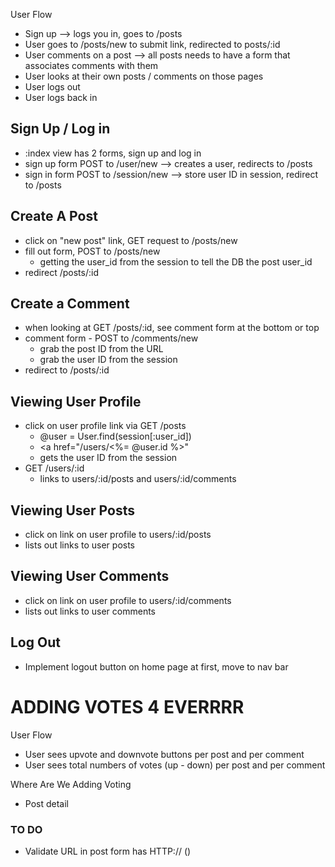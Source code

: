 User Flow
* Sign up --> logs you in, goes to /posts
* User goes to /posts/new to submit link, redirected to posts/:id 
* User comments on a post --> all posts needs to have a form that 
associates comments with them
* User looks at their own posts / comments on those pages
* User logs out
* User logs back in

## Sign Up / Log in
* :index view has 2 forms, sign up and log in
* sign up form POST to /user/new --> creates a user, redirects to /posts
* sign in form POST to /session/new --> store user ID in session, redirect to /posts

## Create A Post
* click on "new post" link, GET request to /posts/new
* fill out form, POST to /posts/new
  * getting the user_id from the session to tell the DB the post user_id
* redirect /posts/:id

## Create a Comment
* when looking at GET /posts/:id, see comment form at the bottom or top
* comment form - POST to /comments/new
  * grab the post ID from the URL
  * grab the user ID from the session
* redirect to /posts/:id

## Viewing User Profile
* click on user profile link via GET /posts
  * @user = User.find(session[:user_id])
  * <a href="/users/<%= @user.id %>"
  * gets the user ID from the session
* GET /users/:id
  * links to users/:id/posts and users/:id/comments

## Viewing User Posts
  * click on link on user profile to users/:id/posts
  * lists out links to user posts

## Viewing User Comments
  * click on link on user profile to users/:id/comments
  * lists out links to user comments

## Log Out 
* Implement logout button on home page at first, move to nav bar


# ADDING VOTES 4 EVERRRR

User Flow
* User sees upvote and downvote buttons per post and per comment
* User sees total numbers of votes (up - down) per post and per comment

Where Are We Adding Voting
* Post detail 



### TO DO
* Validate URL in post form has HTTP:// ()

